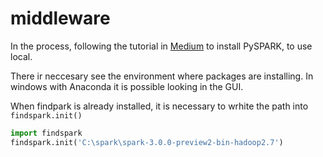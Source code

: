 # middleware

In the process, following the tutorial in [Medium](https://medium.com/@naomi.fridman/install-pyspark-to-run-on-jupyter-notebook-on-windows-4ec2009de21f) to install PySPARK, to use local.

There ir neccesary see the environment where packages are installing. In windows with Anaconda it is possible looking in the GUI.

When findpark is already installed, it is necessary to wrhite the path into ```findspark.init()```

```python
import findspark
findspark.init('C:\spark\spark-3.0.0-preview2-bin-hadoop2.7')
```
